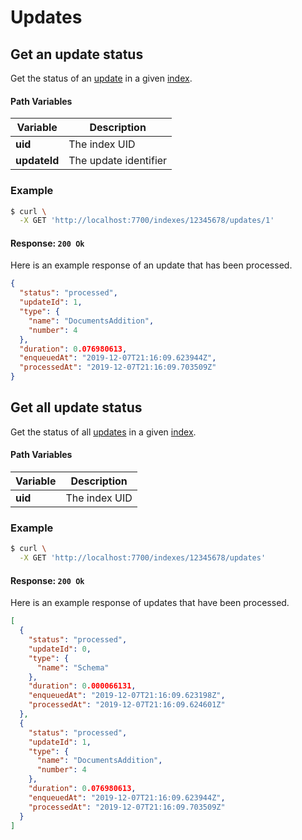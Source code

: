 # Updates

## Get an update status

<RouteHighlighter method="GET" route="/indexes/:uid/updates/:updateId"/>

Get the status of an [update](/guides/advanced_guides/asynchronous_updates.md) in a given [index](/guides/main_concepts/indexes.md).

#### Path Variables

| Variable      | Description           |
|---------------|-----------------------|
| **uid**     | The index UID |
| **updateId**  | The update identifier  |

### Example

```bash
$ curl \
  -X GET 'http://localhost:7700/indexes/12345678/updates/1'
```

#### Response: `200 Ok`

Here is an example response of an update that has been processed.

```json
{
  "status": "processed",
  "updateId": 1,
  "type": {
    "name": "DocumentsAddition",
    "number": 4
  },
  "duration": 0.076980613,
  "enqueuedAt": "2019-12-07T21:16:09.623944Z",
  "processedAt": "2019-12-07T21:16:09.703509Z"
}
```

## Get all update status

<RouteHighlighter method="GET" route="/indexes/:uid/updates"/>

Get the status of all [updates](/guides/advanced_guides/asynchronous_updates.md) in a given [index](/guides/main_concepts/indexes.md).

#### Path Variables

| Variable      | Description           |
|---------------|-----------------------|
| **uid**     | The index UID |

### Example

```bash
$ curl \
  -X GET 'http://localhost:7700/indexes/12345678/updates'
```

#### Response: `200 Ok`

Here is an example response of updates that have been processed.

```json
[
  {
    "status": "processed",
    "updateId": 0,
    "type": {
      "name": "Schema"
    },
    "duration": 0.000066131,
    "enqueuedAt": "2019-12-07T21:16:09.623198Z",
    "processedAt": "2019-12-07T21:16:09.624601Z"
  },
  {
    "status": "processed",
    "updateId": 1,
    "type": {
      "name": "DocumentsAddition",
      "number": 4
    },
    "duration": 0.076980613,
    "enqueuedAt": "2019-12-07T21:16:09.623944Z",
    "processedAt": "2019-12-07T21:16:09.703509Z"
  }
]
```
